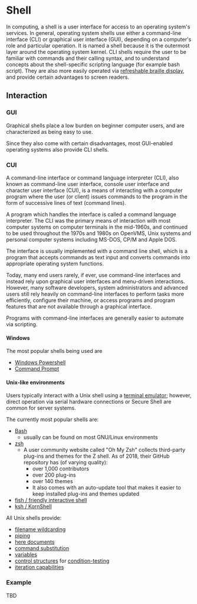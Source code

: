 # Shell

In computing, a shell is a user interface for access to an operating system's services.
In general, operating system shells use either a command-line interface (CLI) or graphical user interface (GUI),
depending on a computer's role and particular operation.
It is named a shell because it is the outermost layer around the operating system kernel.
CLI shells require the user to be familiar with commands and their calling syntax,
and to understand concepts about the shell-specific scripting language (for example bash script).
They are also more easily operated via [refreshable braille display](https://en.wikipedia.org/wiki/Refreshable_braille_display),
and provide certain advantages to screen readers.

## Interaction

### GUI

Graphical shells place a low burden on beginner computer users,
and are characterized as being easy to use.

Since they also come with certain disadvantages,
most GUI-enabled operating systems also provide CLI shells.

### CUI

A command-line interface or command language interpreter (CLI),
also known as command-line user interface, console user interface and character user interface (CUI),
is a means of interacting with a computer program where the user (or client) issues commands to the program
in the form of successive lines of text (command lines).

A program which handles the interface is called a command language interpreter.
The CLI was the primary means of interaction with most computer systems on computer terminals in the mid-1960s,
and continued to be used throughout the 1970s and 1980s on OpenVMS,
Unix systems and personal computer systems including MS-DOS, CP/M and Apple DOS.

The interface is usually implemented with a command line shell,
which is a program that accepts commands as text input and converts commands into appropriate operating system functions.

Today, many end users rarely, if ever, use command-line interfaces and instead rely upon graphical user interfaces and menu-driven interactions.
However, many software developers, system administrators and advanced users still rely heavily on command-line interfaces to perform tasks more efficiently,
configure their machine, or access programs and program features that are not available through a graphical interface.

Programs with command-line interfaces are generally easier to automate via scripting.

#### Windows

The most popular shells being used are
* [Windows Powershell](https://en.wikipedia.org/wiki/PowerShell)
* [Command Prompt](https://en.wikipedia.org/wiki/Cmd.exe)

#### Unix-like environments

Users typically interact with a Unix shell using a [terminal emulator](https://en.wikipedia.org/wiki/Terminal_emulator);
however, direct operation via serial hardware connections or Secure Shell are common for server systems.

The currently most popular shells are:
* [Bash](https://en.wikipedia.org/wiki/Bash_(Unix_shell))
  * usually can be found on most GNU/Linux environments
* [zsh](https://en.wikipedia.org/wiki/Z_shell)
  * A user community website called "Oh My Zsh" collects third-party plug-ins and themes for the Z shell. As of 2018, their GitHub repository has (of varying quality):
    * over 1,000 contributors
    * over 200 plug-ins
    * over 140 themes
    * It also comes with an auto-update tool that makes it easier to keep installed plug-ins and themes updated
* [fish / friendly interactive shell](https://en.wikipedia.org/wiki/Friendly_interactive_shell)
* [ksh / KornShell](https://en.wikipedia.org/wiki/KornShell)

All Unix shells provide:
* [filename wildcarding](https://en.wikipedia.org/wiki/Wildcard_character)
* [piping](https://en.wikipedia.org/wiki/Pipeline_(Unix))
* [here documents](https://en.wikipedia.org/wiki/Here_document)
* [command substitution](https://en.wikipedia.org/wiki/Command_substitution)
* [variables](https://en.wikipedia.org/wiki/Variable_(programming))
* [control structures](https://en.wikipedia.org/wiki/Control_flow) for [condition-testing](https://en.wikipedia.org/wiki/Conditional_(programming))
* [iteration capabilities](https://en.wikipedia.org/wiki/Iteration)

### Example

TBD
